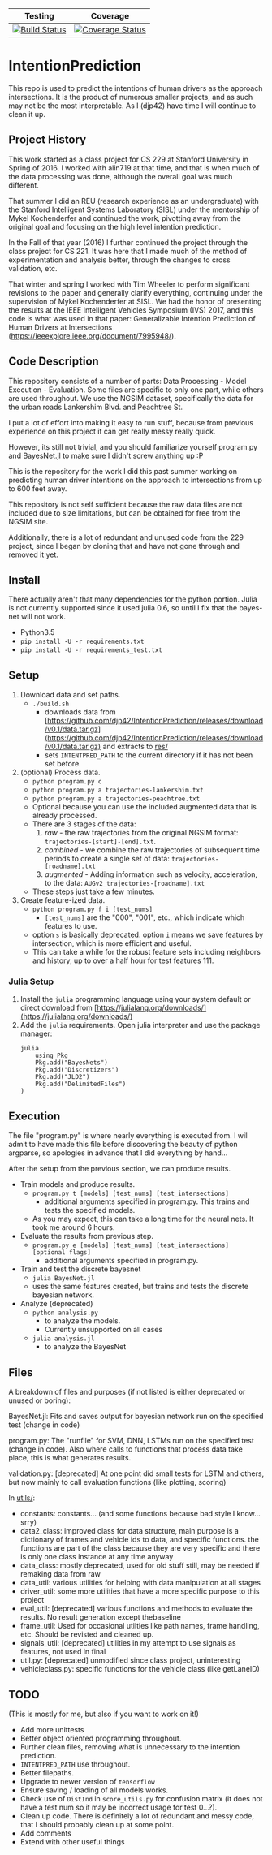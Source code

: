 | Testing | Coverage |
| :-----: | :------: | 
| [![Build Status](https://travis-ci.org/djp42/IntentionPrediction.svg?branch=SpringCleaning2019)](https://travis-ci.org/djp42/IntentionPrediction) | [![Coverage Status](https://coveralls.io/repos/github/djp42/IntentionPrediction/badge.svg?branch=SpringCleaning2019)](https://coveralls.io/github/djp42/IntentionPrediction?branch=SpringCleaning2019) |

# IntentionPrediction
This repo is used to predict the intentions of human drivers as the approach intersections. 
It is the product of numerous smaller projects, and as such may not be the most interpretable. 
As I (djp42) have time I will continue to clean it up.

## Project History 
This work started as a class project for CS 229 at Stanford University in Spring of 2016. 
I worked with alin719 at that time, and that is when much of the data processing was done, although the overall goal was much different.

That summer I did an REU (research experience as an undergraduate) with the Stanford Intelligent Systems Laboratory (SISL) under the mentorship of Mykel Kochenderfer and continued the work, pivotting away from the original goal and focusing on the high level intention prediction.

In the Fall of that year (2016) I further continued the project through the class project for CS 221.
It was here that I made much of the method of experimentation and analysis better, through the changes to cross validation, etc. 

That winter and spring I worked with Tim Wheeler to perform significant revisions to the paper and generally clarify everything, continuing under the supervision of Mykel Kochenderfer at SISL.
We had the honor of presenting the results at the IEEE Intelligent Vehicles Symposium (IVS) 2017, and this code is what was used in that paper:
    Generalizable Intention Prediction of Human Drivers at Intersections (https://ieeexplore.ieee.org/document/7995948/).

## Code Description
This repository consists of a number of parts: Data Processing - Model Execution - Evaluation. Some files are specific to only one part, while others are used throughout.
We use the NGSIM dataset, specifically the data for the urban roads Lankershim Blvd. and Peachtree St. 

I put a lot of effort into making it easy to run stuff, because from previous experience on this project it can get really messy really quick. 

However, its still not trivial, and you should familiarize yourself program.py and BayesNet.jl to make sure I didn't screw anything up :P

This is the repository for the work I did this past summer working on predicting human driver intentions on the approach to intersections from up to 600 feet away. 

This repository is not self sufficient because the raw data files are not included due to size limitations, but can be obtained for free from the NGSIM site.

Additionally, there is a lot of redundant and unused code from the 229 project, since I began by cloning that and have not gone through and removed it yet. 

## Install
There actually aren't that many dependencies for the python portion. Julia is not currently supported since it used julia 0.6, so until I fix that the bayes-net will not work. 
- Python3.5
- `pip install -U -r requirements.txt`
- `pip install -U -r requirements_test.txt`

## Setup
1. Download data and set paths.
    - `./build.sh`
        - downloads data from [https://github.com/djp42/IntentionPrediction/releases/download/v0.1/data.tar.gz](https://github.com/djp42/IntentionPrediction/releases/download/v0.1/data.tar.gz) and extracts to [res/](res/)
        - sets `INTENTPRED_PATH` to the current directory if it has not been set before.
2. (optional) Process data.
    - `python program.py c`
    - `python program.py a trajectories-lankershim.txt`
    - `python program.py a trajectories-peachtree.txt`
    - Optional because you can use the included augmented data that is already processed.
    - There are 3 stages of the data:
        1. *raw* - the raw trajectories from the original NGSIM format: `trajectories-[start]-[end].txt`.
        2. *combined* - we combine the raw trajectories of subsequent time periods to create a single set of data: `trajectories-[roadname].txt`
        3. *augmented* - Adding information such as velocity, acceleration, to the data: `AUGv2_trajectories-[roadname].txt`
    - These steps just take a few minutes.
3. Create feature-ized data.
    - `python program.py f i [test_nums]`
        - `[test_nums]` are the "000", "001", etc., which indicate which features to use.
    - option `s` is basically deprecated. option `i` means we save features by intersection, which is more efficient and useful.
    - This can take a while for the robust feature sets including neighbors and history, up to over a half hour for test features 111.

### Julia Setup
1. Install the `julia` programming language using your system default or direct download from [https://julialang.org/downloads/](https://julialang.org/downloads/)
2. Add the `julia` requirements. Open julia interpreter and use the package manager:
    ```
    julia
        using Pkg
        Pkg.add("BayesNets")
        Pkg.add("Discretizers")
        Pkg.add("JLD2")
        Pkg.add("DelimitedFiles")
    )
    ```

## Execution
The file "program.py" is where nearly everything is executed from. 
I will admit to have made this file before discovering the beauty of python argparse, so apologies in advance that I did everything by hand...

After the setup from the previous section, we can produce results.

* Train models and produce results. 
    - `program.py t [models] [test_nums] [test_intersections]`
        - additional arguments specified in program.py. This trains and tests the specified models. 
    - As you may expect, this can take a long time for the neural nets. It took me around 6 hours.
* Evaluate the results from previous step.
    - `program.py e [models] [test_nums] [test_intersections] [optional flags]`
        - additional arguments specified in program.py. 
* Train and test the discrete bayesnet
    - `julia BayesNet.jl`       
    - uses the same features created, but trains and tests the discrete bayesian network.
* Analyze (deprecated)
    - `python analysis.py`  
        - to analyze the models.
        - Currently unsupported on all cases
    - `julia analysis.jl`   
       - to analyze the BayesNet


## Files
A breakdown of files and purposes (if not listed is either deprecated or unused or boring):

BayesNet.jl: Fits and saves output for bayesian network run on the specified test (change in code)

program.py: The "runfile" for SVM, DNN, LSTMs run on the specified test (change in code). Also where calls to functions that process data take place, this is what generates results.

validation.py: [deprecated] At one point did small tests for LSTM and others, but now mainly to call evaluation functions (like plotting, scoring)


In [utils/](utils/):
* constants: constants... (and some functions because bad style I know... srry)
* data2_class: improved class for data structure, main purpose is a dictionary of frames and vehicle ids to data, and specific functions. the functions are part of the class because they are very specific and there is only one class instance at any time anyway
* data_class: mostly deprecated, used for old stuff still, may be needed if remaking data from raw
* data_util: various utilities for helping with data manipulation at all stages
* driver_util: some more utilities that have a more specific purpose to this project
* eval_util: [deprecated] various functions and methods to evaluate the results. No result generation except thebaseline
* frame_util: Used for occasional utilties like path names, frame handling, etc. Should be revisted and cleaned up.
* signals_util: [deprecated] utilities in my attempt to use signals as features, not used in final
* util.py: [deprecated] unmodified since class project, uninteresting
* vehicleclass.py: specific functions for the vehicle class (like getLaneID)


## TODO
(This is mostly for me, but also if you want to work on it!)

* Add more unittests
* Better object oriented programming throughout.
* Further clean files, removing what is unnecessary to the intention prediction. 
* `INTENTPRED_PATH` use throughout.
* Better filepaths.
* Upgrade to newer version of `tensorflow`
* Ensure saving / loading of all models works.
* Check use of `DistInd` in `score_utils.py` for confusion matrix (it does not have a test num so it may be incorrect usage for test 0...?).
* Clean up code. There is definitely a lot of redundant and messy code, that I should probably clean up at some point.
* Add comments
* Extend with other useful things

